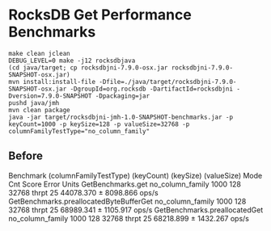 # RocksDB Get Performance Benchmarks

```
make clean jclean
DEBUG_LEVEL=0 make -j12 rocksdbjava
(cd java/target; cp rocksdbjni-7.9.0-osx.jar rocksdbjni-7.9.0-SNAPSHOT-osx.jar)
mvn install:install-file -Dfile=./java/target/rocksdbjni-7.9.0-SNAPSHOT-osx.jar -DgroupId=org.rocksdb -DartifactId=rocksdbjni -Dversion=7.9.0-SNAPSHOT -Dpackaging=jar
pushd java/jmh
mvn clean package
java -jar target/rocksdbjni-jmh-1.0-SNAPSHOT-benchmarks.jar -p keyCount=1000 -p keySize=128 -p valueSize=32768 -p columnFamilyTestType="no_column_family"
```

## Before

Benchmark                                (columnFamilyTestType)  (keyCount)  (keySize)  (valueSize)   Mode  Cnt      Score      Error  Units
GetBenchmarks.get                              no_column_family        1000        128        32768  thrpt   25  44078.370 ± 8098.866  ops/s
GetBenchmarks.preallocatedByteBufferGet        no_column_family        1000        128        32768  thrpt   25  68989.341 ± 1105.917  ops/s
GetBenchmarks.preallocatedGet                  no_column_family        1000        128        32768  thrpt   25  68218.899 ± 1432.267  ops/s
